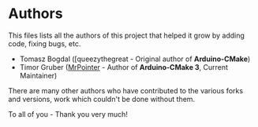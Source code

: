 # Authors

This files lists all the authors of this project that helped it grow by adding code, fixing bugs, etc.

- Tomasz Bogdal ([queezythegreat - Original author of **Arduino-CMake**)
- Timor Gruber ([MrPointer](https://github.com/MrPointer) - Author of **Arduino-CMake 3**, Current Maintainer)

There are many other authors who have contributed to the various forks and versions, work which couldn't be done without them.

To all of you - Thank you very much!